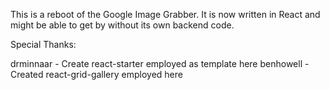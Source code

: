 This is a reboot of the Google Image Grabber. It is now written in React and might be able to get by without its own backend code.

Special Thanks:

drminnaar - Create react-starter employed as template here
benhowell - Created react-grid-gallery employed here
